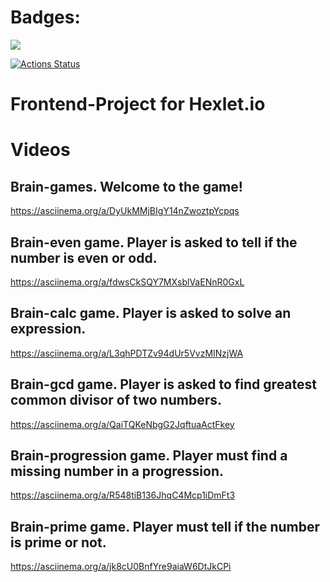 # Badges:
<a href="https://codeclimate.com/github/codeclimate/codeclimate/maintainability"><img src="https://api.codeclimate.com/v1/badges/a99a88d28ad37a79dbf6/maintainability" /></a>

[![Actions Status](https://github.com/notimetoanalyse/frontend-project-lvl1/workflows/Node.js%20CI/badge.svg)](https://github.com/notimetoanalyse/frontend-project-lvl1/actions?query=workflow%3A"Node.js+CI")

# Frontend-Project for Hexlet.io

# Videos

## Brain-games. Welcome to the game!
https://asciinema.org/a/DyUkMMjBIgY14nZwoztpYcpqs
## Brain-even game. Player is asked to tell if the number is even or odd.
https://asciinema.org/a/fdwsCkSQY7MXsblVaENnR0GxL
## Brain-calc game. Player is asked to solve an expression.
https://asciinema.org/a/L3qhPDTZv94dUr5VvzMINzjWA
## Brain-gcd game. Player is asked to find greatest common divisor of two numbers.
https://asciinema.org/a/QaiTQKeNbgG2JqftuaActFkey
## Brain-progression game. Player must find a missing number in a progression.
https://asciinema.org/a/R548tiB136JhqC4Mcp1iDmFt3
## Brain-prime game. Player must tell if the number is prime or not.
https://asciinema.org/a/jk8cU0BnfYre9aiaW6DtJkCPi
